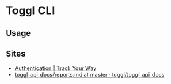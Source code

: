 # Toggl CLI

## Usage



## Sites

- [Authentication | Track Your Way](https://developers.track.toggl.com/docs/)
- [toggl_api_docs/reports.md at master · toggl/toggl_api_docs](https://github.com/toggl/toggl_api_docs/blob/master/reports.md)
